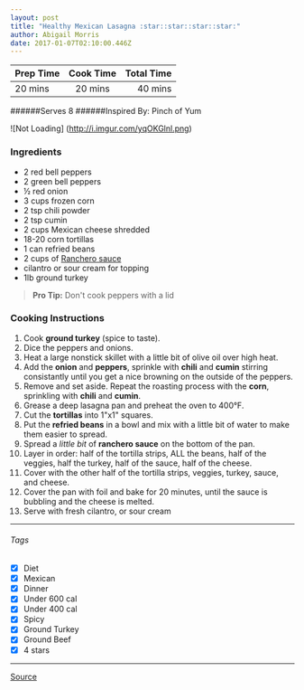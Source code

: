 ```yaml
---
layout: post
title: "Healthy Mexican Lasagna :star::star::star::star:"
author: Abigail Morris
date: 2017-01-07T02:10:00.446Z
---
```


| Prep Time  | Cook Time    | Total Time  |
| ---------- |:------------:| -----------:|
| 20 mins    | 20 mins      | 40 mins     |


######Serves 8
######Inspired By: Pinch of Yum

![Not Loading] (http://i.imgur.com/yqOKGlnl.png)

### Ingredients

* 2 red bell peppers
* 2 green bell peppers
* ½ red onion
* 3 cups frozen corn
* 2 tsp chili powder
* 2 tsp cumin
* 2 cups Mexican cheese shredded
* 18-20 corn tortillas
* 1 can refried beans
* 2 cups of [Ranchero sauce](https://github.com/abugail/recipes/blob/master/sauces/ranchero-sauce.md)
* cilantro or sour cream for topping
* 1lb ground turkey

> **Pro Tip:** Don't cook peppers with a lid

### Cooking Instructions

1. Cook **ground turkey** (spice to taste).
2. Dice the peppers and onions.
3. Heat a large nonstick skillet with a little bit of olive oil over high heat.
4. Add the **onion** and **peppers**, sprinkle with **chili** and **cumin** stirring consistantly until you get a nice browning on the outside of the peppers.
5. Remove and set aside. Repeat the roasting process with the **corn**, sprinkling with **chili** and **cumin**.
6. Grease a deep lasagna pan and preheat the oven to 400°F. 
7. Cut the **tortillas** into 1"x1" squares. 
8. Put the **refried beans** in a bowl and mix with a little bit of water to make them easier to spread.
9. Spread a *little bit* of **ranchero sauce** on the bottom of the pan.
10. Layer in order: half of the tortilla strips, ALL the beans, half of the veggies, half the turkey, half of the sauce, half of the cheese.
11. Cover with the other half of the tortilla strips, veggies, turkey, sauce, and cheese.
12. Cover the pan with foil and bake for 20 minutes, until the sauce is bubbling and the cheese is melted.
13. Serve with fresh cilantro, or sour cream


---

###### Tags
- [x] Diet
- [x] Mexican
- [x] Dinner
- [x] Under 600 cal
- [x] Under 400 cal
- [x] Spicy
- [x] Ground Turkey
- [x] Ground Beef
- [x] 4 stars

---

[Source](http://pinchofyum.com/healthy-mexican-casserole-roasted-corn-peppers)

